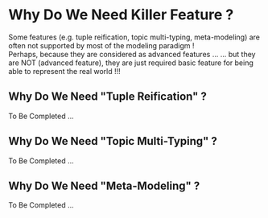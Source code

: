 Why Do We Need Killer Feature ?
==

Some features (e.g. tuple reification, topic multi-typing, meta-modeling) are often not supported by most of the modeling paradigm !    
Perhaps, because they are considered as advanced features ...
... but they are NOT (advanced feature), they are just required basic feature for being able to represent the real world !!!

Why Do We Need "Tuple Reification" ?
-

To Be Completed ...


Why Do We Need "Topic Multi-Typing" ?
-

To Be Completed ...


Why Do We Need "Meta-Modeling" ?
-

To Be Completed ...
